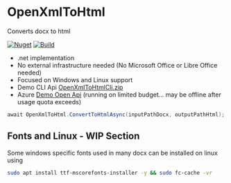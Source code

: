 # OpenXmlToHtml

Converts docx to html

[![Nuget](https://img.shields.io/nuget/v/Codeuctivity.OpenXmlToHtml.svg)](https://www.nuget.org/packages/Codeuctivity.OpenXmlToHtml/) [![Build](https://github.com/Codeuctivity/OpenXmlToHtml/actions/workflows/dotnet.yml/badge.svg)](https://github.com/Codeuctivity/OpenXmlToHtml/actions/workflows/dotnet.yml)

- .net implementation
- No external infrastructure needed (No Microsoft Office or Libre Office needed)
- Focused on Windows and Linux support
- Demo CLI Api [OpenXmlToHtmlCli.zip](https://github.com/Codeuctivity/OpenXmlToHtml/releases)
- Azure [Demo Open Api](http://openxmlconverter.azurewebsites.net/index.html) (running on limited budget... may be offline after usage quota exceeds)

```c#
await OpenXmlToHtml.ConvertToHtmlAsync(inputPathDocx, outputPathHtml);
```

## Fonts and Linux - WIP Section

Some windows specific fonts used in many docx can be installed on linux using

```bash
sudo apt install ttf-mscorefonts-installer -y && sudo fc-cache -vr
```
